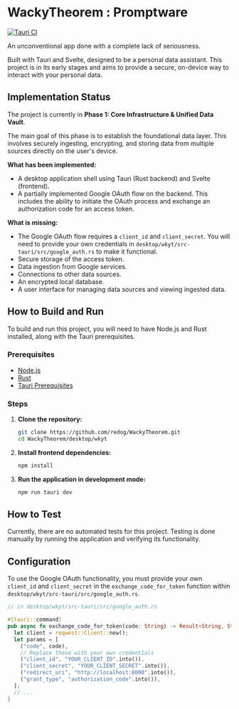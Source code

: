# WackyTheorem : Promptware
[![Tauri CI](https://github.com/redog/WackyTheorem/actions/workflows/ci.yml/badge.svg)](https://github.com/redog/WackyTheorem/actions/workflows/ci.yml)

An unconventional app done with a complete lack of seriousness. 

Built with Tauri and Svelte, designed to be a personal data assistant. This project is in its early stages and aims to provide a secure, on-device way to interact with your personal data.


## Implementation Status

The project is currently in **Phase 1: Core Infrastructure & Unified Data Vault**.

The main goal of this phase is to establish the foundational data layer. This involves securely ingesting, encrypting, and storing data from multiple sources directly on the user's device.

**What has been implemented:**

*   A desktop application shell using Tauri (Rust backend) and Svelte (frontend).
*   A partially implemented Google OAuth flow on the backend. This includes the ability to initiate the OAuth process and exchange an authorization code for an access token.

**What is missing:**

*   The Google OAuth flow requires a `client_id` and `client_secret`. You will need to provide your own credentials in `desktop/wkyt/src-tauri/src/google_auth.rs` to make it functional.
*   Secure storage of the access token.
*   Data ingestion from Google services.
*   Connections to other data sources.
*   An encrypted local database.
*   A user interface for managing data sources and viewing ingested data.

## How to Build and Run

To build and run this project, you will need to have Node.js and Rust installed, along with the Tauri prerequisites.

### Prerequisites

*   [Node.js](https://nodejs.org/en/)
*   [Rust](https://www.rust-lang.org/tools/install)
*   [Tauri Prerequisites](https://tauri.app/v1/guides/getting-started/prerequisites)

### Steps

1.  **Clone the repository:**
    ```bash
    git clone https://github.com/redog/WackyTheorem.git
    cd WackyTheorem/desktop/wkyt
    ```

2.  **Install frontend dependencies:**
    ```bash
    npm install
    ```

3.  **Run the application in development mode:**
    ```bash
    npm run tauri dev
    ```

## How to Test

Currently, there are no automated tests for this project. Testing is done manually by running the application and verifying its functionality.

## Configuration

To use the Google OAuth functionality, you must provide your own `client_id` and `client_secret` in the `exchange_code_for_token` function within `desktop/wkyt/src-tauri/src/google_auth.rs`.

```rust
// in desktop/wkyt/src-tauri/src/google_auth.rs

#[tauri::command]
pub async fn exchange_code_for_token(code: String) -> Result<String, String> {
  let client = reqwest::Client::new();
  let params = [
    ("code", code),
    // Replace these with your own credentials
    ("client_id", "YOUR_CLIENT_ID".into()),
    ("client_secret", "YOUR_CLIENT_SECRET".into()),
    ("redirect_uri", "http://localhost:8000".into()),
    ("grant_type", "authorization_code".into()),
  ];
  // ...
}
```
